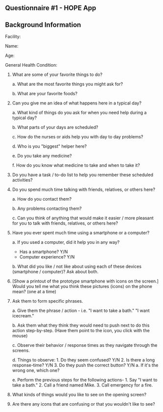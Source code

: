 ## Questionnaire #1 - HOPE App

## Background Information

Facility:

Name:

Age:

General Health Condition:


1. What are some of your favorite things to do?


	a. What are the most favorite things you might ask for?


	b. What are your favorite foods?


2. Can you give me an idea of what happens here in a typical day?


	a. What kind of things do you ask for when you need help during a typical day?


	b. What parts of your days are scheduled?
	
	
	c. How do the nurses or aids help you with day to day problems?


	d. Who is you "biggest" helper here?


	e. Do you take any medicine? 
	
	
	f. How do you know what medicine to take and when to take it?


3. Do you have a task / to-do list to help you remember these scheduled activities?


4. Do you spend much time talking with friends, relatives, or others here? 

	a. How do you contact them? 
	
	b. Any problems contacting them?

	c. Can you think of anything that would make it easier / more pleasant for you 
	to talk with friends, relatives, or others here?


5. Have you ever spent much time using a smartphone or a computer?


	a. If you used a computer, did it help you in any way?


	* Has a smartphone?	Y/N
	* Computer experience?	Y/N


	b. What did you like / not like about using each of these 
	devices (smartphone / computer)? Ask about both.


5. [Show a printout of the prototype smartphone with icons on the screen.]
Would you tell me what you think these pictures (icons) on the phone mean?
(one at a time)


6. Ask them to form specific phrases.


	a. Give them the phrase / action - i.e. "I want to take a bath."
	"I want icecream."


	b. Ask them what they think they would need to push next to do this action 
	step-by-step. (Have them point to the icon, you click with the mouse)


	c. Observe their behavior / response times as they navigate through the screens.


	d. Things to observe:
		1. Do they seem confused?		Y/N
		2. Is there a long response-time?	Y/N
		3. Do they push the correct button? 	Y/N
			a. If it's the wrong one, which one?

	e. Perform the previous steps for the following actions-
		1. Say "I want to take a bath."
		2. Call a friend named Mike.
		3. Call emergency for a fire.


7. What kinds of things would you like to see on the opening screen?


8. Are there any icons that are confusing or that you wouldn't like to see?   
